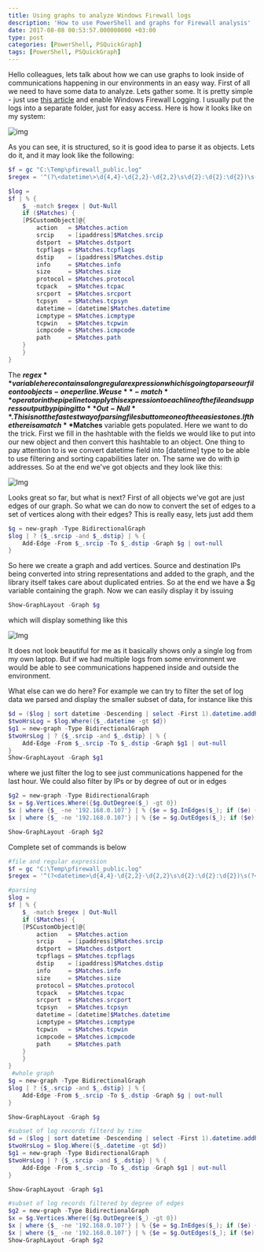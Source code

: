 ```yaml
---
title: Using graphs to analyze Windows Firewall logs
description: 'How to use PowerShell and graphs for Firewall analysis'
date: 2017-08-08 00:53:57.000000000 +03:00
type: post
categories: [PowerShell, PSQuickGraph]
tags: [PowerShell, PSQuickGraph]
---
```


Hello colleagues, lets talk about how we can use graphs to look inside of communications happening in our environments in an easy way. First of all we need to have some data to analyze. Lets gather some. It is pretty simple - just use [this article](https://technet.microsoft.com/en-us/library/cc947815(v=ws.10).aspx) and enable Windows Firewall Logging. I usually put the logs into a separate folder, just for easy access. Here is how it looks like on my system:

![img](fwlog.png)

As you can see, it is structured, so it is good idea to parse it as objects. Lets do it, and it may look like the following:

```powershell
$f = gc "C:\Temp\pfirewall_public.log"
$regex = '^(?\<datetime\>\d{4,4}-\d{2,2}-\d{2,2}\s\d{2}:\d{2}:\d{2})\s(?\<action\>\w+)\s(?\<protocol\>\w+)\s(?\<srcip\>\b(?:\d{1,3}\.){3}\d{1,3}\b)\s(?\<dstip\>\b(?:\d{1,3}\.){3}\d{1,3}\b)\s(?\<srcport\>\d{1,5})\s(?\<dstport\>\d{1,5})\s(?\<size\>\d+|-)\s(?\<tcpflags\>\d+|-)\s(?\<tcpsyn\>\d+|-)\s(?\<tcpack\>\d+|-)\s(?\<tcpwin\>\d+|-)\s(?\<icmptype\>\d+|-)\s(?\<icmpcode\>\d+|-)\s(?\<info\>\d+|-)\s(?\<path\>.+)$'

$log =
$f | % {
    $_ -match $regex | Out-Null
    if ($Matches) {
    [PSCustomObject]@{
        action   = $Matches.action
        srcip    = [ipaddress]$Matches.srcip
        dstport  = $Matches.dstport
        tcpflags = $Matches.tcpflags
        dstip    = [ipaddress]$Matches.dstip
        info     = $Matches.info
        size     = $Matches.size
        protocol = $Matches.protocol
        tcpack   = $Matches.tcpac
        srcport  = $Matches.srcport
        tcpsyn   = $Matches.tcpsyn
        datetime = [datetime]$Matches.datetime
        icmptype = $Matches.icmptype
        tcpwin   = $Matches.tcpwin
        icmpcode = $Matches.icmpcode
        path     = $Matches.path
    }
    }
} 
```

The **$regex** variable here contains a long regular expression which is going to parse our file onto objects - one per line. We use **-match** operator in the pipeline to apply this expression to each line of the file and suppress output by piping it to **Out-Null**. This is not the fastest way of parsing files but to me one of the easiest ones. If the there is a match **$Matches** variable gets populated. Here we want to do the trick. First we fill in the hashtable with the fields we would like to put into our new object and then convert this hashtable to an object. One thing to pay attention to is we convert datetime field into [datetime] type to be able to use filtering and sorting capabilities later on. The same we do with ip addresses. So at the end we've got objects and they look like this:

![Img](fwlog3.png)

Looks great so far, but what is next? First of all objects we've got are just edges of our graph. So what we can do now to convert the set of edges to a set of vertices along with their edges? This is really easy, lets just add them


```powershell
$g = new-graph -Type BidirectionalGraph
$log | ? {$_.srcip -and $_.dstip} | % {
    Add-Edge -From $_.srcip -To $_.dstip -Graph $g | out-null
}
```


So here we create a graph and add vertices. Source and destination IPs being converted into string representations and added to the graph, and the library itself takes care about duplicated entries. So at the end we have a $g variable containing the graph. Now we can easily display it by issuing

```powershell
Show-GraphLayout -Graph $g
```

which will display something like this

![Img](fwlog4.png)

It does not look beautiful for me as it basically shows only a single log from my own laptop. But if we had multiple logs from some environment we would be able to see communications happened inside and outside the environment.

What else can we do here? For example we can try to filter the set of log data we parsed and display the smaller subset of data, for instance like this

```powershell
$d = ($log | sort datetime -Descending | select -First 1).datetime.addhours(-1)
$twoHrsLog = $log.Where({$_.datetime -gt $d})
$g1 = new-graph -Type BidirectionalGraph
$twoHrsLog | ? {$_.srcip -and $_.dstip} | % {
    Add-Edge -From $_.srcip -To $_.dstip -Graph $g1 | out-null
}
Show-GraphLayout -Graph $g1
```

where we just filter the log to see just communications happened for the last hour. We could also filter by IPs or by degree of out or in edges

```powershell
$g2 = new-graph -Type BidirectionalGraph
$x = $g.Vertices.Where({$g.OutDegree($_) -gt 0})
$x | where {$_ -ne '192.168.0.107'} | % {$e = $g.InEdges($_); if ($e) {$e | % {add-edge -from $_.source -to $_.target -Graph $g2}}}
$x | where {$_ -ne '192.168.0.107'} | % {$e = $g.OutEdges($_); if ($e) {$e | % {add-edge -from $_.source -to $_.target -Graph $g2}}}

Show-GraphLayout -Graph $g2
```

Complete set of commands is below

```powershell
#file and regular expression
$f = gc "C:\Temp\pfirewall_public.log"
$regex = '^(?<datetime>\d{4,4}-\d{2,2}-\d{2,2}\s\d{2}:\d{2}:\d{2})\s(?<action>\w+)\s(?<protocol>\w+)\s(?<srcip>\b(?:\d{1,3}\.){3}\d{1,3}\b)\s(?<dstip>\b(?:\d{1,3}\.){3}\d{1,3}\b)\s(?<srcport>\d{1,5})\s(?<dstport>\d{1,5})\s(?<size>\d+|-)\s(?<tcpflags>\d+|-)\s(?<tcpsyn>\d+|-)\s(?<tcpack>\d+|-)\s(?<tcpwin>\d+|-)\s(?<icmptype>\d+|-)\s(?<icmpcode>\d+|-)\s(?<info>\d+|-)\s(?<path>.+)$'

#parsing
$log =
$f | % {
    $_ -match $regex | Out-Null
    if ($Matches) {
    [PSCustomObject]@{
        action   = $Matches.action
        srcip    = [ipaddress]$Matches.srcip
        dstport  = $Matches.dstport
        tcpflags = $Matches.tcpflags
        dstip    = [ipaddress]$Matches.dstip
        info     = $Matches.info
        size     = $Matches.size
        protocol = $Matches.protocol
        tcpack   = $Matches.tcpac
        srcport  = $Matches.srcport
        tcpsyn   = $Matches.tcpsyn
        datetime = [datetime]$Matches.datetime
        icmptype = $Matches.icmptype
        tcpwin   = $Matches.tcpwin
        icmpcode = $Matches.icmpcode
        path     = $Matches.path
    }
    }
}
 #whole graph
$g = new-graph -Type BidirectionalGraph
$log | ? {$_.srcip -and $_.dstip} | % {
    Add-Edge -From $_.srcip -To $_.dstip -Graph $g | out-null
}

Show-GraphLayout -Graph $g

#subset of log records filterd by time
$d = ($log | sort datetime -Descending | select -First 1).datetime.addhours(-1)
$twoHrsLog = $log.Where({$_.datetime -gt $d})
$g1 = new-graph -Type BidirectionalGraph
$twoHrsLog | ? {$_.srcip -and $_.dstip} | % {
    Add-Edge -From $_.srcip -To $_.dstip -Graph $g1 | out-null
}

Show-GraphLayout -Graph $g1

#subset of log records filtered by degree of edges
$g2 = new-graph -Type BidirectionalGraph
$x = $g.Vertices.Where({$g.OutDegree($_) -gt 0})
$x | where {$_ -ne '192.168.0.107'} | % {$e = $g.InEdges($_); if ($e) {$e | % {add-edge -from $_.source -to $_.target -Graph $g2}}}
$x | where {$_ -ne '192.168.0.107'} | % {$e = $g.OutEdges($_); if ($e) {$e | % {add-edge -from $_.source -to $_.target -Graph $g2}}}
Show-GraphLayout -Graph $g2
```